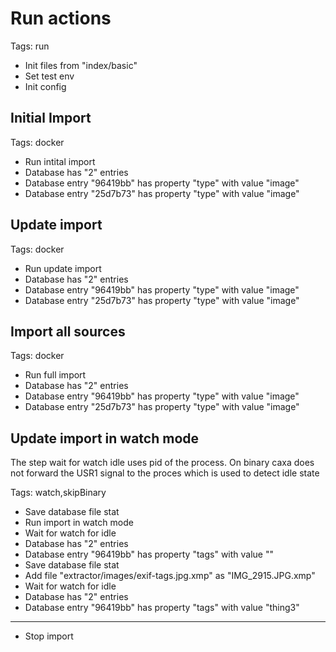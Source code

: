 # Run actions

Tags: run

* Init files from "index/basic"
* Set test env
* Init config

## Initial Import

Tags: docker

* Run intital import
* Database has "2" entries
* Database entry "96419bb" has property "type" with value "image"
* Database entry "25d7b73" has property "type" with value "image"

## Update import

Tags: docker

* Run update import
* Database has "2" entries
* Database entry "96419bb" has property "type" with value "image"
* Database entry "25d7b73" has property "type" with value "image"

## Import all sources

Tags: docker

* Run full import
* Database has "2" entries
* Database entry "96419bb" has property "type" with value "image"
* Database entry "25d7b73" has property "type" with value "image"

## Update import in watch mode

The step wait for watch idle uses pid of the process. On binary caxa does
not forward the USR1 signal to the proces which is used to detect idle state

Tags: watch,skipBinary

* Save database file stat
* Run import in watch mode
* Wait for watch for idle
* Database has "2" entries
* Database entry "96419bb" has property "tags" with value ""
* Save database file stat
* Add file "extractor/images/exif-tags.jpg.xmp" as "IMG_2915.JPG.xmp"
* Wait for watch for idle
* Database has "2" entries
* Database entry "96419bb" has property "tags" with value "thing3"

___
* Stop import
